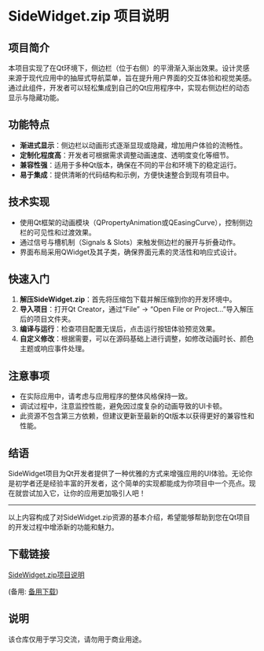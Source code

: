 # SideWidget.zip 项目说明

## 项目简介

本项目实现了在Qt环境下，侧边栏（位于右侧）的平滑渐入渐出效果。设计灵感来源于现代应用中的抽屉式导航菜单，旨在提升用户界面的交互体验和视觉美感。通过此组件，开发者可以轻松集成到自己的Qt应用程序中，实现右侧边栏的动态显示与隐藏功能。

## 功能特点

- **渐进式显示**：侧边栏以动画形式逐渐显现或隐藏，增加用户体验的流畅性。
- **定制化程度高**：开发者可根据需求调整动画速度、透明度变化等细节。
- **兼容性强**：适用于多种Qt版本，确保在不同的平台和环境下的稳定运行。
- **易于集成**：提供清晰的代码结构和示例，方便快速整合到现有项目中。

## 技术实现

- 使用Qt框架的动画模块（QPropertyAnimation或QEasingCurve），控制侧边栏的可见性和过渡效果。
- 通过信号与槽机制（Signals & Slots）来触发侧边栏的展开与折叠动作。
- 界面布局采用QWidget及其子类，确保界面元素的灵活性和响应式设计。

## 快速入门

1. **解压SideWidget.zip**：首先将压缩包下载并解压缩到你的开发环境中。
2. **导入项目**：打开Qt Creator，通过“File” -> “Open File or Project...”导入解压后的项目文件夹。
3. **编译与运行**：检查项目配置无误后，点击运行按钮体验预览效果。
4. **自定义修改**：根据需要，可以在源码基础上进行调整，如修改动画时长、颜色主题或响应事件处理。

## 注意事项

- 在实际应用中，请考虑与应用程序的整体风格保持一致。
- 调试过程中，注意监控性能，避免因过度复杂的动画导致的UI卡顿。
- 此资源不包含第三方依赖，但建议更新至最新的Qt版本以获得更好的兼容性和性能。

## 结语

SideWidget项目为Qt开发者提供了一种优雅的方式来增强应用的UI体验。无论你是初学者还是经验丰富的开发者，这个简单的实现都能成为你项目中一个亮点。现在就尝试加入它，让你的应用更加吸引人吧！

---

以上内容构成了对SideWidget.zip资源的基本介绍，希望能够帮助到您在Qt项目的开发过程中增添新的功能和魅力。

## 下载链接
[SideWidget.zip项目说明](https://pan.quark.cn/s/6ee22cb6f32e) 

(备用: [备用下载](https://pan.baidu.com/s/1RCfegfGVBoPCF2DYP7GWeg?pwd=1234))

## 说明

该仓库仅用于学习交流，请勿用于商业用途。
